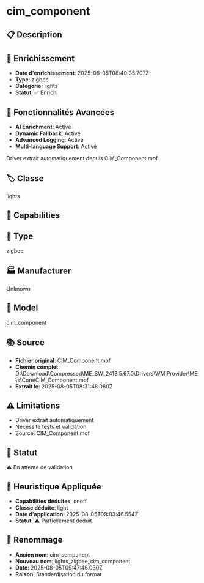 # cim_component

## 📋 Description

## 🔧 Enrichissement
- **Date d'enrichissement**: 2025-08-05T08:40:35.707Z
- **Type**: zigbee
- **Catégorie**: lights
- **Statut**: ✅ Enrichi

## 🚀 Fonctionnalités Avancées
- **AI Enrichment**: Activé
- **Dynamic Fallback**: Activé
- **Advanced Logging**: Activé
- **Multi-language Support**: Activé

Driver extrait automatiquement depuis CIM_Component.mof

## 🏷️ Classe
lights

## 🔧 Capabilities


## 📡 Type
zigbee

## 🏭 Manufacturer
Unknown

## 📱 Model
cim_component

## 📚 Source
- **Fichier original**: CIM_Component.mof
- **Chemin complet**: D:\Download\Compressed\ME_SW_2413.5.67.0\Drivers\WMIProvider\ME\s\Core\CIM_Component.mof
- **Extrait le**: 2025-08-05T08:31:48.060Z

## ⚠️ Limitations
- Driver extrait automatiquement
- Nécessite tests et validation
- Source: CIM_Component.mof

## 🚀 Statut
⚠️ En attente de validation

## 🧠 Heuristique Appliquée
- **Capabilities déduites**: onoff
- **Classe déduite**: light
- **Date d'application**: 2025-08-05T09:03:46.554Z
- **Statut**: ⚠️ Partiellement déduit

## 🔄 Renommage
- **Ancien nom**: cim_component
- **Nouveau nom**: lights_zigbee_cim_component
- **Date**: 2025-08-05T09:47:46.030Z
- **Raison**: Standardisation du format
